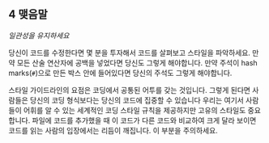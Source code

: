 
## 4 맺음말

*일관성을 유지하세요*

당신이 코드를 수정한다면 몇 분을 투자해서 코드를 살펴보고 스타일을 파악하세요.
만약 모든 산술 연산자에 공백을 넣었다면 당신도 그렇게 해야합니다. 만약 주석이 hash marks(`#`)으로 만든 박스 안에 들어있다면 당신의 주석도 그렇게 해야합니다.

스타일 가이드라인의 요점은 코딩에서 공통된 어투를 갖는 것입니다. 그렇게 된다면 사람들은 당신의 코딩 형식보다는 당신의 코드에 집중할 수 있습니다
우리는 여기서 사람들이 어휘를 알 수 있는 세계적인 코딩 스타일 규칙을 제공하지만 고유의 스타일도 중요합니다.
파일에 코드를 추가했을 때 이 코드가 다른 코드와 비교하여 크게 달라 보이면 코드를 읽는 사람의 입장에서는 리듬이 깨집니다. 이 부분을 주의하세요.

